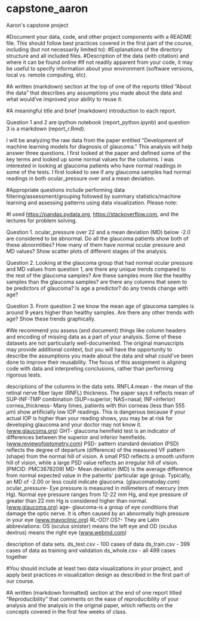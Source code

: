 # capstone_aaron
 Aaron's capstone project


#Document your data, code, and other project components with a README file. This should follow best practices covered in the first part of the course, including (but not necessarily limited to):
#Explanations of the directory structure and all included files.
#Description of the data (with citation) and where it can be found online
#If not readily apparent from your code, it may be useful to specify information about your environment (software versions, local vs. remote computing, etc).

#A written (markdown) section at the top of one of the reports titled “About the data” that describes any assumptions you made about the data and what would’ve improved your ability to reuse it.

#A meaningful title and brief (markdown) introduction to each report.

Question 1 and 2 are  ipython notebook (report_python.ipynb) and question 3 is a markdown (report_r.Rmd).

I will be analyzing the raw data from the paper entitled "Development of machine learning models for diagnosis of glaucoma." This analysis will help answer three questions. I first looked at the paper and defined some of the key terms and looked up some normal values for the columns. I was interested in looking at glaucoma patients who have normal readings in some of the tests. I first looked to see if any glaucoma samples had normal readings in both ocular_pressure over and a mean deviation. 


#Appropriate questions include performing data filtering/assessment/grouping followed by summary statistics/machine learning and assessing patterns using data visualization. Please note:

#I used https://pandas.pydata.org, https://stackoverflow.com, and the lectures for problem solving.

Question 1. ocular_pressure over 22 and a mean deviation (MD) below -2.0 are considered to be abnormal. Do all the glaucoma patients show both of these abnormlities? How many of them have normal ocular pressure and MD values? Show scatter plots of different stages of the analysis. 


Question 2. Looking at the glaucoma group that had normal ocular pressure and MD values from question 1, are there any unique trends compared to the rest of the glaucoma samples? Are these samples more like the healthy samples than the glaucoma samples? are there any columns that seem to be predictors of glaucoma? Is age a predictor? do any trends change with age?
 

Question 3. From question 2 we know the mean age of glaucoma samples is around 9 years higher than healthy samples. Are there any other trends with age? Show these trends graphically.


#We recommend you assess (and document) things like column headers and encoding of missing data as a part of your analysis. Some of these datasets are not particularly well-documented. The original manuscripts may provide additional context, but you will have the opportunity to describe the assumptions you made about the data and what could've been done to improve their reusability. The focus of this assignment is aligning code with data and interpreting conclusions, rather than performing rigorous tests.

descriptions of the columns in the data sets.
RNFL4.mean - the mean of the retinal nerve fiber layer (RNFL) thickness. The paper says it reflects mean of SUP-INF-TMP combination (SUP=superior; NAS=nasal; INF=inferior)
cornea_thickness- Many times, patients with thin corneas (less than 555 µm) show artificially low IOP readings. This is dangerous because if your actual IOP is higher than your reading shows, you may be at risk for developing glaucoma and your doctor may not know it. (www.glaucoma.org)
GHT- glaucoma hemifield test is an indicator of differences between the superior and inferior hemifields. (www.reviewofoptometry.com)
PSD- pattern standard deviation (PSD) reflects the degree of departure (difference) of the measured VF pattern (shape) from the normal hill of vision. A small PSD reflects a smooth uniform hill of vision, while a large PSD value reflects an irregular hill of vision. (PMCID: PMC3678209)
MD- Mean deviation (MD) is the average difference from normal expected value in the patients' particular age group. Typically, an MD of -2.00 or less could indicate glaucoma. (glaucomatoday.com)
ocular_pressure- Eye pressure is measured in millimeters of mercury (mm Hg). Normal eye pressure ranges from 12-22 mm Hg, and eye pressure of greater than 22 mm Hg is considered higher than normal.(www.glaucoma.org)
age-
glaucoma-is a group of eye conditions that damage the optic nerve. It is often caused by an abnormally high pressure in your eye (www.mayoclinic.org)
RL-OD? OS?- They are Latin abbreviations: OS (oculus sinister) means the left eye and OD (oculus dextrus) means the right eye (www.webmd.com)

description of data sets. 
ds_test.csv - 100 cases of data
ds_train.csv - 399 cases of data as training and validation
ds_whole.csv - all 499 cases together

#You should include at least two data visualizations in your project, and apply best practices in visualization design as described in the first part of our course.

#A written (markdown formatted) section at the end of one report titled “Reproducibility” that comments on the ease of reproducibility of your analysis and the analysis in the original paper, which reflects on the concepts covered in the first few weeks of class.
